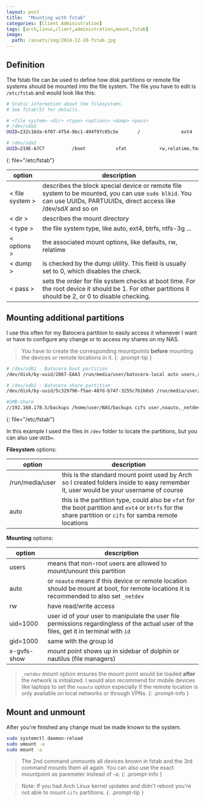```yaml
---
layout: post
title:  "Mounting with fstab"
categories: [Client Administration]
tags: [arch,linux,client,administration,mount,fstab]
image:
  path: /assets/img/2024-12-20-fstab.jpg
---
```


## Definition
The fstab file can be used to define how disk partitions or remote file systems should be mounted into the file system.
The file you have to edit is `/etc/fstab` and would look like this:
```bash
# Static information about the filesystems.
# See fstab(5) for details.

# <file system> <dir> <type> <options> <dump> <pass>
# /dev/sda2
UUID=232c16da-6f07-4f54-9bc1-494f97c05c5e       /               ext4            rw,relatime     0 1

# /dev/sda1
UUID=219E-A7C7          /boot           vfat            rw,relatime,fmask=0022,dmask=0022,codepage=437,iocharset=ascii,shortname=mixed,utf8,errors=remount-ro       0 2
```
{: file="/etc/fstab"}

| option | description |
| --- | --- |
| < file system > | describes the block special device or remote file system to be mounted, you can use `sudo blkid`. You can use UUIDs, PARTUUIDs, direct access like /dev/sd*X* and so on  |
| < dir > | describes the mount directory |
| < type > | the file system type, like auto, ext4, btrfs, ntfs-3g ... |
| < options > | the associated mount options, like defaults, rw, relatime |
| < dump > | is checked by the dump utility. This field is usually set to 0, which disables the check. |
| < pass > | sets the order for file system checks at boot time. For the root device it should be 1. For other partitions it should be 2, or 0 to disable checking. |


## Mounting additional partitions
I use this often for my Batocera partition to easily access it whenever I want or have to configure any change or to access my shares on my NAS.
> You have to create the corresponding mountpoints **before** mounting the devices or remote locations in it.
{: .prompt-tip }

```bash
# /dev/sdb1 - Batocera boot partition
/dev/disk/by-uuid/2067-EAA3 /run/media/user/batocera-local auto users,rw,nosuid,nodev,nofail,x-gvfs-show 0 2

# /dev/sdb2 - Batocera share partition
/dev/disk/by-uuid/5c329796-f5ae-487d-b747-3255c7b1b0a5 /run/media/user/batocera-share-local auto users,rw,nosuid,nodev,nofail,x-gvfs-show 0 2

#SMB-Share
//192.168.178.5/backups /home/user/NAS/backups cifs user,noauto,_netdev,uid=1000,gid=1000,dir_mode=0770,file_mode=0770,credentials=/home/tommy/.smb,iocharset=utf8,vers=3.0 0 0
```
{: file="/etc/fstab"}

In this example I used the files in `/dev` folder to locate the partitions, but you can also use `UUID=`. 

**Filesystem** options:

| option | description |
| --- | --- |
| /run/media/user | this is the standard mount point used by Arch so I created folders inside to easy remember it, user would be your username of course |
| auto | this is the partition type, could also be `vfat` for the boot partition and `ext4` or `btrfs` for the share partition or `cifs` for samba remote locations |

**Mounting** options:

| option | description |
| --- | --- |
| users | means that non-root users are allowed to mount/unount this partition |
| auto | or `noauto` means if this device or remote location should be mount at boot, for remote locations it is recommended to also set `_netdev` |
| rw | have read/write access |
| uid=1000 | user id of your user to manipulate the user file permissions regardingless of the actual user of the files, get it in terminal with `id` |
| gid=1000 | same with the group id |
| x-gvfs-show | mount point shows up in sidebar of dolphin or nautilus (file managers) |

> `_netdev` mount option ensures the mount point would be loaded **after** the network is initialized. I would also recommend for mobile devices like laptops to  set the `noauto` option especially if the remote location is only available on local networks or through VPNs.
{: .prompt-info }

## Mount and unmount
After you're finished any change must be made known to the system.
```bash
sudo systemctl daemon-reload
sudo umount -a
sudo mount -a
```

> The 2nd command unmounts all devices known in fstab and the 3rd command mounts them all again. You can also use the exact mountpoint as paremeter instead of -a.
{: .prompt-info }

> Note: If you had Arch Linux kernel updates and didn't reboot you're not able to mount `cifs` partitions.
{: .prompt-tip }
